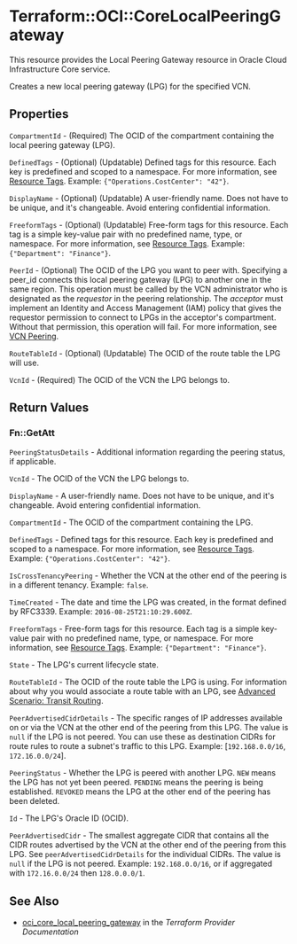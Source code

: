 # Terraform::OCI::CoreLocalPeeringGateway

This resource provides the Local Peering Gateway resource in Oracle Cloud Infrastructure Core service.

Creates a new local peering gateway (LPG) for the specified VCN.

## Properties

`CompartmentId` - (Required) The OCID of the compartment containing the local peering gateway (LPG).

`DefinedTags` - (Optional) (Updatable) Defined tags for this resource. Each key is predefined and scoped to a namespace. For more information, see [Resource Tags](https://docs.cloud.oracle.com/iaas/Content/General/Concepts/resourcetags.htm).  Example: `{"Operations.CostCenter": "42"}`.

`DisplayName` - (Optional) (Updatable) A user-friendly name. Does not have to be unique, and it's changeable. Avoid entering confidential information.

`FreeformTags` - (Optional) (Updatable) Free-form tags for this resource. Each tag is a simple key-value pair with no predefined name, type, or namespace. For more information, see [Resource Tags](https://docs.cloud.oracle.com/iaas/Content/General/Concepts/resourcetags.htm).  Example: `{"Department": "Finance"}`.

`PeerId` - (Optional) The OCID of the LPG you want to peer with. Specifying a peer_id connects this local peering gateway (LPG) to another one in the same region. This operation must be called by the VCN administrator who is designated as the *requestor* in the peering relationship. The *acceptor* must implement an Identity and Access Management (IAM) policy that gives the requestor permission to connect to LPGs in the acceptor's compartment. Without that permission, this operation will fail. For more information, see [VCN Peering](https://docs.cloud.oracle.com/iaas/Content/Network/Tasks/VCNpeering.htm).

`RouteTableId` - (Optional) (Updatable) The OCID of the route table the LPG will use.

`VcnId` - (Required) The OCID of the VCN the LPG belongs to.


## Return Values

### Fn::GetAtt

`PeeringStatusDetails` - Additional information regarding the peering status, if applicable.

`VcnId` - The OCID of the VCN the LPG belongs to.

`DisplayName` - A user-friendly name. Does not have to be unique, and it's changeable. Avoid entering confidential information.

`CompartmentId` - The OCID of the compartment containing the LPG.

`DefinedTags` - Defined tags for this resource. Each key is predefined and scoped to a namespace. For more information, see [Resource Tags](https://docs.cloud.oracle.com/iaas/Content/General/Concepts/resourcetags.htm).  Example: `{"Operations.CostCenter": "42"}`.

`IsCrossTenancyPeering` - Whether the VCN at the other end of the peering is in a different tenancy.  Example: `false`.

`TimeCreated` - The date and time the LPG was created, in the format defined by RFC3339.  Example: `2016-08-25T21:10:29.600Z`.

`FreeformTags` - Free-form tags for this resource. Each tag is a simple key-value pair with no predefined name, type, or namespace. For more information, see [Resource Tags](https://docs.cloud.oracle.com/iaas/Content/General/Concepts/resourcetags.htm).  Example: `{"Department": "Finance"}`.

`State` - The LPG's current lifecycle state.

`RouteTableId` - The OCID of the route table the LPG is using. For information about why you would associate a route table with an LPG, see [Advanced Scenario: Transit Routing](https://docs.cloud.oracle.com/iaas/Content/Network/Tasks/transitrouting.htm).

`PeerAdvertisedCidrDetails` - The specific ranges of IP addresses available on or via the VCN at the other end of the peering from this LPG. The value is `null` if the LPG is not peered. You can use these as destination CIDRs for route rules to route a subnet's traffic to this LPG.  Example: [`192.168.0.0/16`, `172.16.0.0/24`].

`PeeringStatus` - Whether the LPG is peered with another LPG. `NEW` means the LPG has not yet been peered. `PENDING` means the peering is being established. `REVOKED` means the LPG at the other end of the peering has been deleted.

`Id` - The LPG's Oracle ID (OCID).

`PeerAdvertisedCidr` - The smallest aggregate CIDR that contains all the CIDR routes advertised by the VCN at the other end of the peering from this LPG. See `peerAdvertisedCidrDetails` for the individual CIDRs. The value is `null` if the LPG is not peered.  Example: `192.168.0.0/16`, or if aggregated with `172.16.0.0/24` then `128.0.0.0/1`.

## See Also

* [oci_core_local_peering_gateway](https://www.terraform.io/docs/providers/oci/r/core_local_peering_gateway.html) in the _Terraform Provider Documentation_